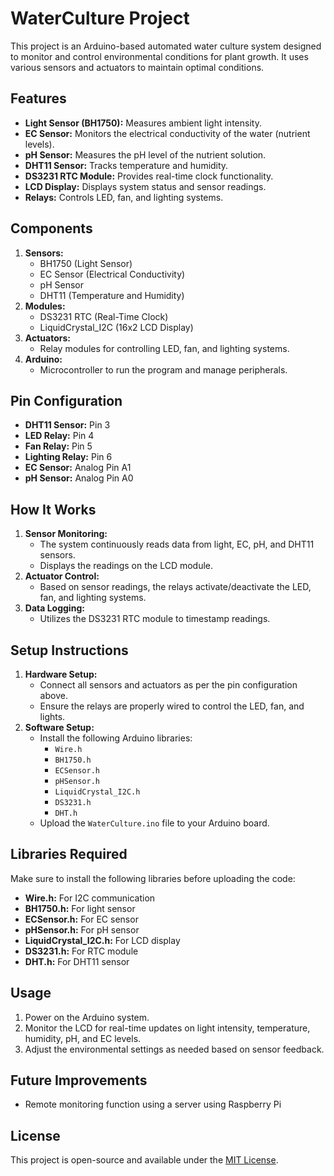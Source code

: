 # WaterCulture Project

This project is an Arduino-based automated water culture system designed to monitor and control environmental conditions for plant growth. It uses various sensors and actuators to maintain optimal conditions.

## Features

- **Light Sensor (BH1750):** Measures ambient light intensity.
- **EC Sensor:** Monitors the electrical conductivity of the water (nutrient levels).
- **pH Sensor:** Measures the pH level of the nutrient solution.
- **DHT11 Sensor:** Tracks temperature and humidity.
- **DS3231 RTC Module:** Provides real-time clock functionality.
- **LCD Display:** Displays system status and sensor readings.
- **Relays:** Controls LED, fan, and lighting systems.

## Components

1. **Sensors:**
   - BH1750 (Light Sensor)
   - EC Sensor (Electrical Conductivity)
   - pH Sensor
   - DHT11 (Temperature and Humidity)
2. **Modules:**
   - DS3231 RTC (Real-Time Clock)
   - LiquidCrystal_I2C (16x2 LCD Display)
3. **Actuators:**
   - Relay modules for controlling LED, fan, and lighting systems.
4. **Arduino:**
   - Microcontroller to run the program and manage peripherals.

## Pin Configuration

- **DHT11 Sensor:** Pin 3
- **LED Relay:** Pin 4
- **Fan Relay:** Pin 5
- **Lighting Relay:** Pin 6
- **EC Sensor:** Analog Pin A1
- **pH Sensor:** Analog Pin A0

## How It Works

1. **Sensor Monitoring:**
   - The system continuously reads data from light, EC, pH, and DHT11 sensors.
   - Displays the readings on the LCD module.
2. **Actuator Control:**
   - Based on sensor readings, the relays activate/deactivate the LED, fan, and lighting systems.
3. **Data Logging:**
   - Utilizes the DS3231 RTC module to timestamp readings.

## Setup Instructions

1. **Hardware Setup:**
   - Connect all sensors and actuators as per the pin configuration above.
   - Ensure the relays are properly wired to control the LED, fan, and lights.
2. **Software Setup:**
   - Install the following Arduino libraries:
     - `Wire.h`
     - `BH1750.h`
     - `ECSensor.h`
     - `pHSensor.h`
     - `LiquidCrystal_I2C.h`
     - `DS3231.h`
     - `DHT.h`
   - Upload the `WaterCulture.ino` file to your Arduino board.

## Libraries Required

Make sure to install the following libraries before uploading the code:

- **Wire.h:** For I2C communication
- **BH1750.h:** For light sensor
- **ECSensor.h:** For EC sensor
- **pHSensor.h:** For pH sensor
- **LiquidCrystal_I2C.h:** For LCD display
- **DS3231.h:** For RTC module
- **DHT.h:** For DHT11 sensor

## Usage

1. Power on the Arduino system.
2. Monitor the LCD for real-time updates on light intensity, temperature, humidity, pH, and EC levels.
3. Adjust the environmental settings as needed based on sensor feedback.

## Future Improvements

- Remote monitoring function using a server using Raspberry Pi

## License

This project is open-source and available under the [MIT License](LICENSE).

